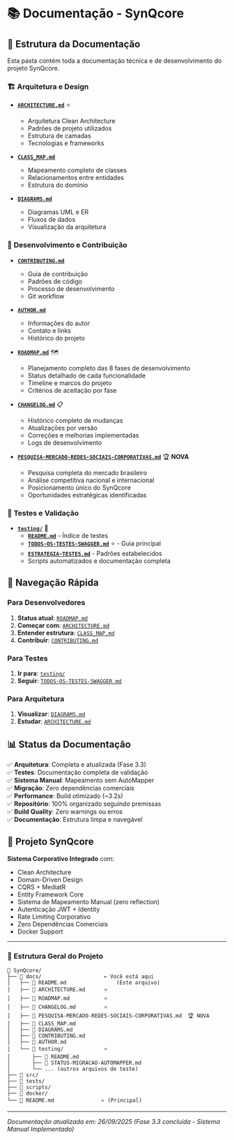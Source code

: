 # 📚 Documentação - SynQcore

## 📁 Estrutura da Documentação

Esta pasta contém toda a documentação técnica e de desenvolvimento do projeto SynQcore.

### 🏗️ **Arquitetura e Design**

- **[`ARCHITECTURE.md`](./ARCHITECTURE.md)** ⭐
  - Arquitetura Clean Architecture
  - Padrões de projeto utilizados
  - Estrutura de camadas
  - Tecnologias e frameworks

- **[`CLASS_MAP.md`](./CLASS_MAP.md)**
  - Mapeamento completo de classes
  - Relacionamentos entre entidades
  - Estrutura do domínio

- **[`DIAGRAMS.md`](./DIAGRAMS.md)**
  - Diagramas UML e ER
  - Fluxos de dados
  - Visualização da arquitetura

### 👥 **Desenvolvimento e Contribuição**

- **[`CONTRIBUTING.md`](./CONTRIBUTING.md)**
  - Guia de contribuição
  - Padrões de código
  - Processo de desenvolvimento
  - Git workflow

- **[`AUTHOR.md`](./AUTHOR.md)**
  - Informações do autor
  - Contato e links
  - Histórico do projeto

- **[`ROADMAP.md`](./ROADMAP.md)** 🗺️
  - Planejamento completo das 8 fases de desenvolvimento
  - Status detalhado de cada funcionalidade
  - Timeline e marcos do projeto
  - Critérios de aceitação por fase

- **[`CHANGELOG.md`](./CHANGELOG.md)** 📋
  - Histórico completo de mudanças
  - Atualizações por versão
  - Correções e melhorias implementadas
  - Logs de desenvolvimento

- **[`PESQUISA-MERCADO-REDES-SOCIAIS-CORPORATIVAS.md`](./PESQUISA-MERCADO-REDES-SOCIAIS-CORPORATIVAS.md)** 🏆 **NOVA**
  - Pesquisa completa do mercado brasileiro
  - Análise competitiva nacional e internacional  
  - Posicionamento único do SynQcore
  - Oportunidades estratégicas identificadas

### 🧪 **Testes e Validação**

- **[`testing/`](./testing/)** 📂
  - **[`README.md`](./testing/README.md)** - Índice de testes
  - **[`TODOS-OS-TESTES-SWAGGER.md`](./testing/TODOS-OS-TESTES-SWAGGER.md)** ⭐ - Guia principal
  - **[`ESTRATEGIA-TESTES.md`](./testing/ESTRATEGIA-TESTES.md)** - Padrões estabelecidos
  - Scripts automatizados e documentação completa

## 🎯 **Navegação Rápida**

### **Para Desenvolvedores**
1. **Status atual**: [`ROADMAP.md`](./ROADMAP.md)
2. **Começar com**: [`ARCHITECTURE.md`](./ARCHITECTURE.md)
3. **Entender estrutura**: [`CLASS_MAP.md`](./CLASS_MAP.md)
4. **Contribuir**: [`CONTRIBUTING.md`](./CONTRIBUTING.md)

### **Para Testes**
1. **Ir para**: [`testing/`](./testing/)
2. **Seguir**: [`TODOS-OS-TESTES-SWAGGER.md`](./testing/TODOS-OS-TESTES-SWAGGER.md)

### **Para Arquitetura**
1. **Visualizar**: [`DIAGRAMS.md`](./DIAGRAMS.md)
2. **Estudar**: [`ARCHITECTURE.md`](./ARCHITECTURE.md)

## 📊 **Status da Documentação**

✅ **Arquitetura**: Completa e atualizada (Fase 3.3)  
✅ **Testes**: Documentação completa de validação  
✅ **Sistema Manual**: Mapeamento sem AutoMapper  
✅ **Migração**: Zero dependências comerciais  
✅ **Performance**: Build otimizado (~3.2s)  
✅ **Repositório**: 100% organizado seguindo premissas  
✅ **Build Quality**: Zero warnings ou erros  
✅ **Documentação**: Estrutura limpa e navegável  

## 🚀 **Projeto SynQcore**

**Sistema Corporativo Integrado** com:
- Clean Architecture
- Domain-Driven Design  
- CQRS + MediatR
- Entity Framework Core
- Sistema de Mapeamento Manual (zero reflection)
- Autenticação JWT + Identity
- Rate Limiting Corporativo
- Zero Dependências Comerciais
- Docker Support

---

### 📁 **Estrutura Geral do Projeto**

```
📁 SynQcore/
├── 📂 docs/                    ← Você está aqui
│   ├── 📄 README.md                (Este arquivo)
│   ├── 📄 ARCHITECTURE.md      ⭐
│   ├── 📄 ROADMAP.md           ⭐
│   ├── 📄 CHANGELOG.md         ⭐
│   ├── 📄 PESQUISA-MERCADO-REDES-SOCIAIS-CORPORATIVAS.md  🏆 NOVA
│   ├── 📄 CLASS_MAP.md
│   ├── 📄 DIAGRAMS.md
│   ├── 📄 CONTRIBUTING.md
│   ├── 📄 AUTHOR.md
│   └── 📂 testing/             ⭐
│       ├── 📄 README.md
│       ├── 📄 STATUS-MIGRACAO-AUTOMAPPER.md
│       └── ... (outros arquivos de teste)
├── 📂 src/
├── 📂 tests/
├── 📂 scripts/
├── 📂 docker/
└── 📄 README.md               ⭐ (Principal)
```

---
*Documentação atualizada em: 26/09/2025 (Fase 3.3 concluída - Sistema Manual Implementado)*